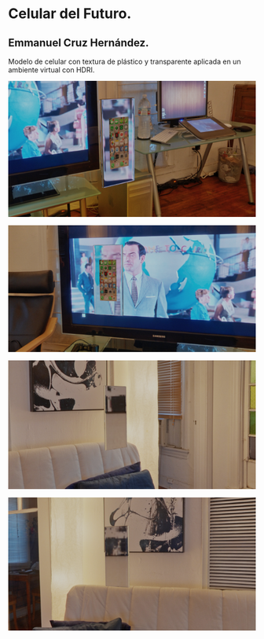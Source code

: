 # Celular del Futuro.
## Emmanuel Cruz Hernández.

Modelo de celular con textura de plástico y transparente aplicada en un ambiente virtual con HDRI.

![c1](D1.png)

![c2](D2.png)

![c3](D3.png)

![c4](D4.png)